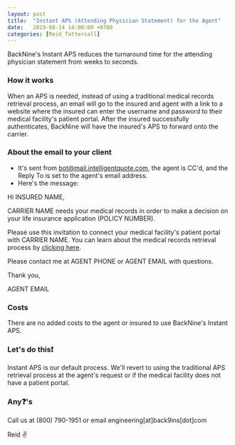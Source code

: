 ```yaml
---
layout: post
title:  "Instant APS (Attending Physician Statement) for the Agent"
date:   2019-08-14 14:00:00 +0700
categories: [Reid_Tattersall]
---
```

BackNine's Instant APS reduces the turnaround time for the attending physician statement from weeks to seconds.

### How it works
When an APS is needed, instead of using a traditional medical records retrieval process, an email will go to the insured and agent with a link to a website where the insured can enter the username and password to their medical facility's patient portal. After the insured successfully authenticates, BackNine will have the insured's APS to forward onto the carrier.

### About the email to your client
- It's sent from bot@mail.intelligentquote.com, the agent is CC'd, and the Reply To is set to the agent's email address.
- Here's the message:

Hi INSURED NAME,

CARRIER NAME needs your medical records in order to make a decision on your life insurance application (POLICY NUMBER).

Please use this invitation to connect your medical facility's patient portal with CARRIER NAME. You can learn about the medical records retrieval process by [clicking here](https://news.back9ins.com/reid_tattersall/2019/08/14/instant-aps.html).

Please contact me at AGENT PHONE or AGENT EMAIL with questions.

Thank you,

AGENT EMAIL

### Costs
There are no added costs to the agent or insured to use BackNine's Instant APS.

### Let's do this❗️
Instant APS is our default process. We'll revert to using the traditional APS retrieval process at the agent's request or if the medical facility does not have a patient portal.

### Any❓'s
Call us at (800) 790-1951 or email engineering[at]back9ins[dot]com

Reid ✌️
